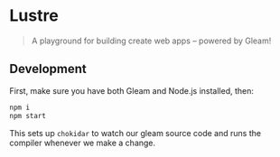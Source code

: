 # Lustre

> A playground for building create web apps – powered by Gleam!

## Development

First, make sure you have both Gleam and Node.js installed, then:

```bash
npm i
npm start
```

This sets up `chokidar` to watch our gleam source code and runs the compiler
whenever we make a change.
